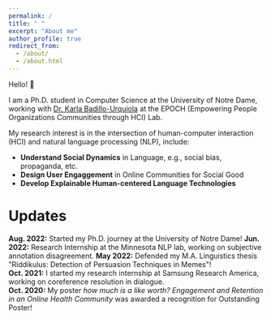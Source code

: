 ```yaml
---
permalink: /
title: " "
excerpt: "About me"
author_profile: true
redirect_from: 
  - /about/
  - /about.html
---
```



Hello! 👋<br/>

I am a Ph.D. student in Computer Science at the University of Notre Dame, working with [Dr. Karla Badillo-Urquiola](https://kbadillou.weebly.com//) at the EPOCH (Empowering People Organizations Communities through HCI) Lab.<br/>

My research interest is in the intersection of human-computer interaction (HCI) and natural language processing (NLP), include: 
- **Understand Social Dynamics** in Language, e.g., social bias, propaganda, etc. 
- **Design User Engaggement** in Online Communities for Social Good 
- **Develop Explainable Human-centered Language Technologies** 

Updates
======

**Aug. 2022:** Started my Ph.D. journey at the University of Notre Dame! 
**Jun. 2022:** Research Internship at the Minnesota NLP lab, working on subjective annotation disagreement. 
**May 2022:** Defended my M.A. Linguistics thesis "Riddikulus: Detection of Persuasion Techniques in Memes"!  
**Oct. 2021:** I started my research internship at Samsung Research America, working on coreference resolution in dialogue.  
**Oct. 2020:** My poster *how much is a like worth? Engagement and Retention in an Online Health Community* was awarded a recognition for Outstanding Poster!  
